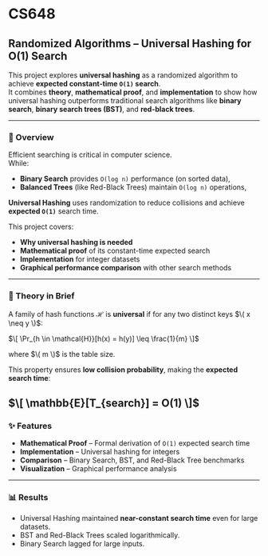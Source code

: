 # CS648
## Randomized Algorithms – Universal Hashing for O(1) Search

This project explores **universal hashing** as a randomized algorithm to achieve **expected constant-time `O(1)` search**.  
It combines **theory**, **mathematical proof**, and **implementation** to show how universal hashing outperforms traditional search algorithms like **binary search**, **binary search trees (BST)**, and **red-black trees**.

---

### 📖 Overview
Efficient searching is critical in computer science.  
While:
- **Binary Search** provides `O(log n)` performance (on sorted data),
- **Balanced Trees** (like Red-Black Trees) maintain `O(log n)` operations,  

**Universal Hashing** uses randomization to reduce collisions and achieve **expected `O(1)`** search time.

This project covers:
- **Why universal hashing is needed**  
- **Mathematical proof** of its constant-time expected search  
- **Implementation** for integer datasets  
- **Graphical performance comparison** with other search methods  

---

### 🔬 Theory in Brief

A family of hash functions $\mathcal{H}$ is **universal** if for any two distinct keys $\( x \neq y \)$:  

$\[
\Pr_{h \in \mathcal{H}}[h(x) = h(y)] \leq \frac{1}{m}
\]$

where $\( m \)$ is the table size.  

This property ensures **low collision probability**, making the **expected search time**:  

$\[
\mathbb{E}[T_{search}] = O(1)
\]$
---

### ✨ Features
- **Mathematical Proof** – Formal derivation of `O(1)` expected search time  
- **Implementation** – Universal hashing for integers  
- **Comparison** – Binary Search, BST, and Red-Black Tree benchmarks  
- **Visualization** – Graphical performance analysis  

---

### 📊 Results
- Universal Hashing maintained **near-constant search time** even for large datasets.  
- BST and Red-Black Trees scaled logarithmically.  
- Binary Search lagged for large inputs.  
